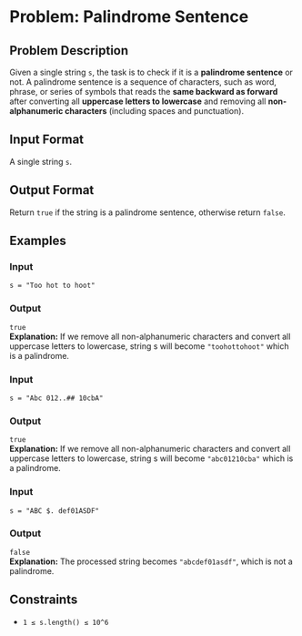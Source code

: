 
# Problem: Palindrome Sentence

## Problem Description
Given a single string `s`, the task is to check if it is a **palindrome sentence** or not. A palindrome sentence is a sequence of characters, such as word, phrase, or series of symbols that reads the **same backward as forward** after converting all **uppercase letters to lowercase** and removing all **non-alphanumeric characters** (including spaces and punctuation).

## Input Format
A single string `s`.

## Output Format
Return `true` if the string is a palindrome sentence, otherwise return `false`.

## Examples

### Input
`s = "Too hot to hoot"`<br/>

### Output
`true`<br/>
**Explanation:** If we remove all non-alphanumeric characters and convert all uppercase letters to lowercase, string s will become `"toohottohoot"` which is a palindrome.

### Input
`s = "Abc 012..## 10cbA"`<br/>

### Output
`true`<br/>
**Explanation:** If we remove all non-alphanumeric characters and convert all uppercase letters to lowercase, string s will become `"abc01210cba"` which is a palindrome.

### Input
`s = "ABC $. def01ASDF"`<br/>

### Output
`false`<br/>
**Explanation:** The processed string becomes `"abcdef01asdf"`, which is not a palindrome.

## Constraints
- `1 ≤ s.length() ≤ 10^6`

